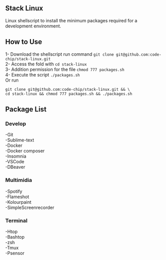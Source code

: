 ## Stack Linux
Linux shellscript to install the minimum packages required for a development environment.

## How to Use
1- Download the shellscript run command `git clone git@github.com:code-chip/stack-linux.git`  
2- Access the fold with `cd stack-linux`  
3- Addition permission for the file `chmod 777 packages.sh`  
4- Execute the script `./packages.sh`  
Or run  
```
git clone git@github.com:code-chip/stack-linux.git && \
cd stack-linux && chmod 777 packages.sh && ./packages.sh
```

## Package List
### Develop
-Git  
-Sublime-text  
-Docker  
-Docker composer  
-Insomnia  
-VSCode  
-DBeaver  
### Multimidia
-Spotify  
-Flameshot  
-Kolourpaint  
-SimpleScreenrecorder  
### Terminal
-Htop  
-Bashtop  
-zsh  
-Tmux  
-Psensor  